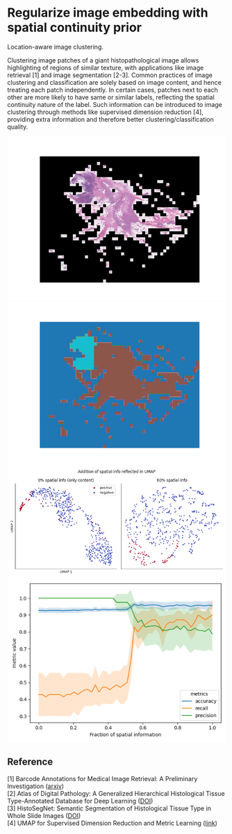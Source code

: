 # Regularize image embedding with spatial continuity prior

Location-aware image clustering.

Clustering image patches of a giant histopathological image allows highlighting of regions of similar texture, with applications like image retrieval [1] and image segmentation [2-3]. Common practices of image clustering and classification are solely based on image content, and hence treating each patch independently. In certain cases, patches next to each other are more likely to have same or similar labels, reflecting the spatial continuity nature of the label. Such information can be introduced to image clustering through methods like supervised dimension reduction [4], providing extra information and therefore better clustering/classification quality.

![wsi](figures/wsi.png)
![wsi_label](figures/wsi_label.png)
![cluster](figures/plot_cluster.png)
![metric_chart](figures/metric_chart.png)

## Reference
[1] Barcode Annotations for Medical Image Retrieval: A Preliminary Investigation ([arxiv](https://arxiv.org/abs/1505.05212))  
[2] Atlas of Digital Pathology: A Generalized Hierarchical Histological Tissue Type-Annotated Database for Deep Learning ([DOI](https://doi.org/10.1109/CVPR.2019.01202))  
[3] HistoSegNet: Semantic Segmentation of Histological Tissue Type in Whole Slide Images ([DOI](https://doi.org/10.1109/ICCV.2019.01076))  
[4] UMAP for Supervised Dimension Reduction and Metric Learning ([link](https://umap-learn.readthedocs.io/en/latest/supervised.html))
